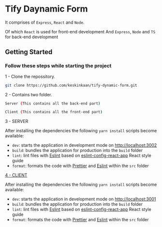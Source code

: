 # Tify Daynamic Form

It comprises of `Express`, `React` and `Node`.

Of which `React` is used for front-end development
And `Express`, `Node` and `TS` for back-end development

## Getting Started

### Follow these steps while starting the project

1 - Clone the repossitory.

```sh
git clone https://github.com/keskinkaan/tify-dynamic-form.git
````

2 -  Contains two folder.

```sh
Server (This contains all the back-end part)

Client (This contains all the front-end part)
````

3 - SERVER

After installing the dependencies the following `yarn install` scripts become available:

- `dev`: starts the application in development mode on [http://localhost:3002](http://localhost:3002)
- `build`: bundles the application for production into the `build` folder
- `lint`: lint files with [Eslint](https://eslint.org/) based on [eslint-config-react-app](https://github.com/facebook/create-react-app/blob/main/packages/eslint-config-react-app/README.md) React style guide
- `format`: formats the code with [Prettier](https://prettier.io/) and [Eslint](https://eslint.org/) within the `src` folder

[4 - CLIENT](https://github.com/keskinkaan/tify-dynamic-form/tree/dev/client)

After installing the dependencies the following `yarn install` scripts become available:

- `dev`: starts the application in development mode on [http://localhost:3001](http://localhost:3001)
- `build`: bundles the application for production into the `build` folder
- `lint`: lint files with [Eslint](https://eslint.org/) based on [eslint-config-react-app](https://github.com/facebook/create-react-app/blob/main/packages/eslint-config-react-app/README.md) React style guide
- `format`: formats the code with [Prettier](https://prettier.io/) and [Eslint](https://eslint.org/) within the `src` folder
